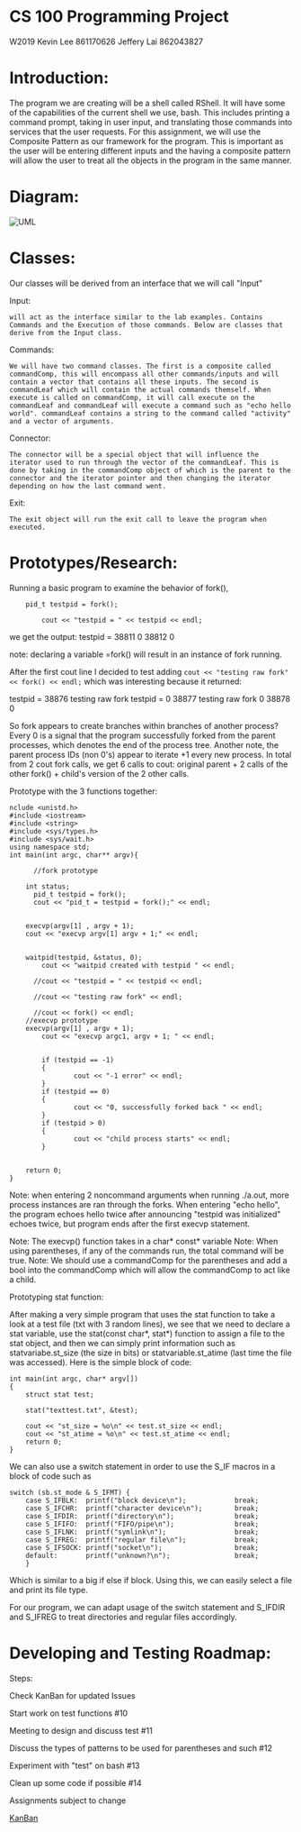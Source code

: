 # CS 100 Programming Project
W2019 
Kevin Lee 861170626
Jeffery Lai 862043827

# Introduction:
The program we are creating will be a shell called RShell. It will have some of the capabilities of the current shell we use, bash. This includes printing a command prompt, taking in user input, and translating those commands into services that the user requests. For this assignment, we will use the Composite Pattern as our framework for the program. This is important as the user will be entering different inputs and the having a composite pattern will allow the user to treat all the objects in the program in the same manner.
# Diagram:

![UML](https://github.com/cs100/assignment-cs100_jeffery_and_kevin/blob/master/images/UML%20Shell.jpeg?raw=true)
# Classes:
Our classes will be derived from an interface that we will call "Input"

Input:

    will act as the interface similar to the lab examples. Contains Commands and the Execution of those commands. Below are classes that derive from the Input class.

Commands:

    We will have two command classes. The first is a composite called commandComp, this will encompass all other commands/inputs and will contain a vector that contains all these inputs. The second is commandLeaf which will contain the actual commands themself. When execute is called on commandComp, it will call execute on the commandLeaf and commandLeaf will execute a command such as "echo hello world". commandLeaf contains a string to the command called "activity" and a vector of arguments.

Connector:

    The connector will be a special object that will influence the iterator used to run through the vector of the commandLeaf. This is done by taking in the commandComp object of which is the parent to the connector and the iterator pointer and then changing the iterator depending on how the last command went.

Exit:

    The exit object will run the exit call to leave the program when executed.
# Prototypes/Research:

Running a basic program to examine the behavior of fork(),
```
    pid_t testpid = fork();

        cout << "testpid = " << testpid << endl;
```
we get the output:
testpid = 38811
0
38812
0

note: declaring a variable =fork() will result in an instance of fork running.

After the first cout line I decided to test adding  `cout << "testing raw fork" << fork() << endl;`
which was interesting because it returned: 

testpid = 38876
testing raw fork
testpid = 0
38877
testing raw fork
0
38878
0

So fork appears to create branches within branches of another process? Every 0 is a signal that the program successfully forked from the parent processes, which denotes the end of the process tree. Another note, the parent process IDs (non 0's) appear to iterate +1 every new process. In total from 2 cout fork calls, we get 6 calls to cout: original parent + 2 calls of the other fork() + child's version of the 2 other calls.	


Prototype with the 3 functions together:

```
nclude <unistd.h>
#include <iostream>
#include <string>
#include <sys/types.h>
#include <sys/wait.h>
using namespace std;
int main(int argc, char** argv){

      //fork prototype

    int status;
      pid_t testpid = fork();
      cout << "pid_t = testpid = fork();" << endl;


    execvp(argv[1] , argv + 1);
    cout << "execvp argv[1] argv + 1;" << endl;


    waitpid(testpid, &status, 0);
        cout << "waitpid created with testpid " << endl;

      //cout << "testpid = " << testpid << endl;

      //cout << "testing raw fork" << endl;

      //cout << fork() << endl;
    //execvp prototype
    execvp(argv[1] , argv + 1);
        cout << "execvp argc1, argv + 1; " << endl;


        if (testpid == -1)
        {
                cout << "-1 error" << endl;
        }
        if (testpid == 0)
        {
                cout << "0, successfully forked back " << endl;
        }
        if (testpid > 0)
        {
                cout << "child process starts" << endl;
        }


    return 0;
}
```

Note: when entering 2 noncommand arguments when running ./a.out, more process instances are ran through the forks. When entering "echo hello", the program echoes hello twice after announcing "testpid was initialized" echoes twice, but program ends after the first execvp statement.


Note: The execvp() function takes in a char* const* variable
Note: When using parentheses, if any of the commands run, the total command will be true. 
Note: We should use a commandComp for the parentheses and add a bool into the commandComp which will allow the commandComp to act like a child.

Prototyping stat function:

After making a very simple program that uses the stat function to take a look at a test file (txt with 3 random lines), we see that we need to declare a stat variable, use the stat(const char*, stat*) function to assign a file to the stat object, and then we can simply print information such as statvariabe.st_size (the size in bits) or statvariable.st_atime (last time the file was accessed).
Here is the simple block of code:
```
int main(int argc, char* argv[])
{
    struct stat test;
    
    stat("texttest.txt", &test);
    
    cout << "st_size = %o\n" << test.st_size << endl;
    cout << "st_atime = %o\n" << test.st_atime << endl;
    return 0;
}
```

We can also use a switch statement in order to use the S_IF macros in a block of code such as 
```
switch (sb.st_mode & S_IFMT) {
    case S_IFBLK:  printf("block device\n");            break;
    case S_IFCHR:  printf("character device\n");        break;
    case S_IFDIR:  printf("directory\n");               break;
    case S_IFIFO:  printf("FIFO/pipe\n");               break;
    case S_IFLNK:  printf("symlink\n");                 break;
    case S_IFREG:  printf("regular file\n");            break;
    case S_IFSOCK: printf("socket\n");                  break;
    default:       printf("unknown?\n");                break;
    }
```
Which is similar to a big if else if block. Using this, we can easily select a file and print its file type.

For our program, we can adapt usage of the switch statement and S_IFDIR and S_IFREG to treat directories and regular files accordingly.

# Developing and Testing Roadmap:

Steps:

Check KanBan for updated Issues

Start work on test functions #10

Meeting to design and discuss test #11

Discuss the types of patterns to be used for parentheses and such #12

Experiment with "test" on bash #13

Clean up some code if possible #14

Assignments subject to change	


[KanBan](https://github.com/cs100/assignment-cs100_jeffery_and_kevin/projects/1)












